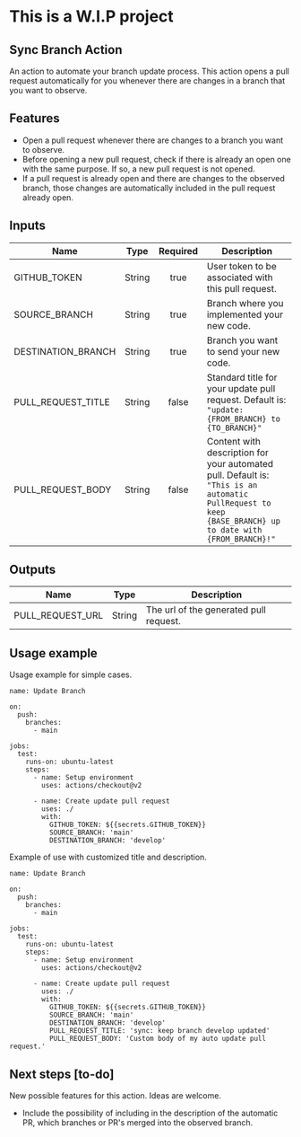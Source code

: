 # This is a W.I.P project
## Sync Branch Action
An action to automate your branch update process. This action opens a pull request automatically for you whenever there are changes in a branch that you want to observe.

## Features
 - Open a pull request whenever there are changes to a branch you want to observe.
 - Before opening a new pull request, check if there is already an open one with the same purpose. If so, a new pull request is not opened.
 - If a pull request is already open and there are changes to the observed branch, those changes are automatically included in the pull request already open.

## Inputs
|     Name     |     Type    |   Required  |    Description    |
| --------------- |    :----:   |    :----:   | ----------------- |
| GITHUB_TOKEN |    String   |     true    | User token to be associated with this pull request. |
| SOURCE_BRANCH | String | true | Branch where you implemented your new code. |
| DESTINATION_BRANCH | String | true | Branch you want to send your new code. |
| PULL_REQUEST_TITLE | String | false | Standard title for your update pull request. Default is: `"update: {FROM_BRANCH} to {TO_BRANCH}"` |
| PULL_REQUEST_BODY | String | false | Content with description for your automated pull. Default is: `"This is an automatic PullRequest to keep {BASE_BRANCH} up to date with {FROM_BRANCH}!"` |
## Outputs
|     Name     |     Type    |    Description    |
| --------------- |    :----:   | ----------------- |
| PULL_REQUEST_URL |    String   | The url of the generated pull request. |

## Usage example
Usage example for simple cases.
```
name: Update Branch

on:
  push:
    branches:
      - main

jobs:
  test:
    runs-on: ubuntu-latest
    steps:
      - name: Setup environment
        uses: actions/checkout@v2

      - name: Create update pull request
        uses: ./
        with:
          GITHUB_TOKEN: ${{secrets.GITHUB_TOKEN}}
          SOURCE_BRANCH: 'main'
          DESTINATION_BRANCH: 'develop'
```

Example of use with customized title and description.
```
name: Update Branch

on:
  push:
    branches:
      - main

jobs:
  test:
    runs-on: ubuntu-latest
    steps:
      - name: Setup environment
        uses: actions/checkout@v2

      - name: Create update pull request
        uses: ./
        with:
          GITHUB_TOKEN: ${{secrets.GITHUB_TOKEN}}
          SOURCE_BRANCH: 'main'
          DESTINATION_BRANCH: 'develop'
          PULL_REQUEST_TITLE: 'sync: keep branch develop updated'
          PULL_REQUEST_BODY: 'Custom body of my auto update pull request.'
```

## Next steps [to-do]
New possible features for this action. Ideas are welcome.
- Include the possibility of including in the description of the automatic PR, which branches or PR's merged into the observed branch.
